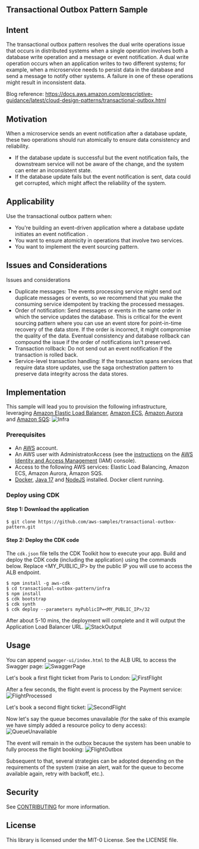 ## Transactional Outbox Pattern Sample

## Intent

The transactional outbox pattern resolves the dual write operations issue that occurs in distributed systems when a single operation involves both a database write operation and a message or event notification. A dual write operation occurs when an application writes to two different systems; for example, when a microservice needs to persist data in the database and send a message to notify other systems. A failure in one of these operations might result in inconsistent data.

Blog reference: https://docs.aws.amazon.com/prescriptive-guidance/latest/cloud-design-patterns/transactional-outbox.html 

## Motivation

When a microservice sends an event notification after a database update, these two operations should run atomically to ensure data consistency and reliability.
- If the database update is successful but the event notification fails, the downstream service will not be aware of the change, and the system can enter an inconsistent state.
- If the database update fails but the event notification is sent, data could get corrupted, which might affect the reliability of the system.

## Applicability

Use the transactional outbox pattern when:
- You're building an event-driven application where a database update initiates an event notification .
- You want to ensure atomicity in operations that involve two services.
- You want to implement the event sourcing pattern.

## Issues and Considerations

Issues and considerations
- Duplicate messages: The events processing service might send out duplicate messages or events, so we recommend that you make the consuming service idempotent by tracking the processed messages.
- Order of notification: Send messages or events in the same order in which the service updates the database. This is critical for the event sourcing pattern where you can use an event store for point-in-time recovery of the data store. If the order is incorrect, it might compromise the quality of the data. Eventual consistency and database rollback can compound the issue if the order of notifications isn't preserved.
- Transaction rollback: Do not send out an event notification if the transaction is rolled back.
- Service-level transaction handling: If the transaction spans services that require data store updates, use the saga orchestration pattern to preserve data integrity across the data stores.

## Implementation

This sample will lead you to provision the following infrastructure, leveraging [Amazon Elastic Load Balancer](https://aws.amazon.com/elasticloadbalancing/), [Amazon ECS](https://aws.amazon.com/ecs/), [Amazon Aurora](https://aws.amazon.com/rds/aurora/) and [Amazon SQS](https://aws.amazon.com/sqs/):
![Infra](img/outbox-sample-infra.png)

### Prerequisites

- An [AWS](https://aws.amazon.com/) account.
- An AWS user with AdministratorAccess (see the [instructions](https://console.aws.amazon.com/iam/home#/roles%24new?step=review&commonUseCase=EC2%2BEC2&selectedUseCase=EC2&policies=arn:aws:iam::aws:policy%2FAdministratorAccess) on the [AWS Identity and Access Management](http://aws.amazon.com/iam) (IAM) console).
- Access to the following AWS services: Elastic Load Balancing, Amazon ECS, Amazon Aurora, Amazon SQS.
- [Docker](https://docs.docker.com/engine/install/), [Java 17](https://www.oracle.com/java/technologies/javase/jdk17-archive-downloads.html) and [NodeJS](https://nodejs.org/en) installed. Docker client running.

### Deploy using CDK

#### Step 1: Download the application

```shell
$ git clone https://github.com/aws-samples/transactional-outbox-pattern.git
```
#### Step 2: Deploy the CDK code

The `cdk.json` file tells the CDK Toolkit how to execute your app. Build and deploy the CDK code (including the application) using the commands below. Replace <MY_PUBLIC_IP> by the public IP you will use to access the ALB endpoint.

```shell
$ npm install -g aws-cdk
$ cd transactional-outbox-pattern/infra
$ npm install
$ cdk bootstrap
$ cdk synth
$ cdk deploy --parameters myPublicIP=<MY_PUBLIC_IP>/32
```
After about 5-10 mins, the deployment will complete and it will output the Application Load Balancer URL. 
![StackOutput](img/outbox-pattern-stack-output.png)

## Usage

You can append `swagger-ui/index.html` to the ALB URL to access the Swagger page:
![SwaggerPage](img/outbox-pattern-swagger-page.png)

Let's book a first flight ticket from Paris to London:
![FirstFlight](img/outbox-pattern-first-flight.png)

After a few seconds, the flight event is process by the Payment service:
![FlightProcessed](img/outbox-pattern-first-flight-processed.png)

Let's book a second flight ticket:
![SecondFlight](img/outbox-pattern-second-flight.png)

Now let's say the queue becomes unavailable (for the sake of this example we have simply added a resource policy to deny access):
![QueueUnavailable](img/outbox-pattern-queue-unavailable.png)

The event will remain in the outbox because the system has been unable to fully process the flight booking:
![FlightOutbox](img/outbox-pattern-event.png)

Subsequent to that, several strategies can be adopted depending on the requirements of the system (raise an alert, wait for the queue to become available again, retry with backoff, etc.).

## Security

See [CONTRIBUTING](CONTRIBUTING.md#security-issue-notifications) for more information.

## License

This library is licensed under the MIT-0 License. See the LICENSE file.